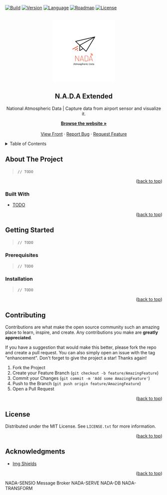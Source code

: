 <div id="top"></div>

[![Build][build-shield]][build-url]
[![Version][version-shield]][version-url]
[![Language][language-shield]][language-url]
[![Roadmap][roadmap-shield]][roadmap-url]
[![License][license-shield]][license-url]

<br />
<div align="center">
<a href="https://imt-atlantique-fil-2020-2023.github.io/NADA-webapp/">
<img src="https://github.com/IMT-Atlantique-FIL-2020-2023/NADA-webapp/blob/main/src/assets/NADA.svg" alt="Logo" width="200" height="200">
</a>

<h2 align="center">N.A.D.A Extended</h2>

<p align="center">National Atmospheric Data | Capture data from airport sensor and visualize it.</p>
<p align="center">
<a href="https://imt-atlantique-fil-2020-2023.github.io/NADA-webapp/">
<strong>Browse the website »</strong>
</a>
<br />
<br />
<a href="https://github.com/IMT-Atlantique-FIL-2020-2023/NADA-webapp/">View Front</a>
·
<a href="https://github.com/IMT-Atlantique-FIL-2020-2023/NADA-extended/issues">Report Bug</a>
·
<a href="https://github.com/IMT-Atlantique-FIL-2020-2023/NADA-extended/issues">Request Feature</a>
</p>
</div>

<!-- TABLE OF CONTENTS -->

<details>
  <summary>Table of Contents</summary>
  <ol>
    <li>
      <a href="#about-the-project">About The Project</a>
      <ul>
        <li><a href="#built-with">Built With</a></li>
      </ul>
    </li>
    <li>
      <a href="#getting-started">Getting Started</a>
      <ul>
        <li><a href="#prerequisites">Prerequisites</a></li>
        <li><a href="#installation">Installation</a></li>
      </ul>
    </li>
    <li><a href="#contributing">Contributing</a></li>
    <li><a href="#license">License</a></li>
    <li><a href="#acknowledgments">Acknowledgments</a></li>
  </ol>
</details>

<!-- ABOUT THE PROJECT -->

## About The Project

> `// TODO`

<p align="right">(<a href="#top">back to top</a>)</p>

### Built With

- [TODO](...)

<p align="right">(<a href="#top">back to top</a>)</p>

<!-- GETTING STARTED -->

## Getting Started

> `// TODO`

### Prerequisites

> `// TODO`

### Installation

> `// TODO`

<p align="right">(<a href="#top">back to top</a>)</p>

<!-- CONTRIBUTING -->

## Contributing

Contributions are what make the open source community such an amazing place to learn, inspire, and create. Any contributions you make are **greatly appreciated**.

If you have a suggestion that would make this better, please fork the repo and create a pull request. You can also simply open an issue with the tag "enhancement".
Don't forget to give the project a star! Thanks again!

1. Fork the Project
2. Create your Feature Branch (`git checkout -b feature/AmazingFeature`)
3. Commit your Changes (`git commit -m 'Add some AmazingFeature'`)
4. Push to the Branch (`git push origin feature/AmazingFeature`)
5. Open a Pull Request

<p align="right">(<a href="#top">back to top</a>)</p>

<!-- LICENSE -->

## License

Distributed under the MIT License. See `LICENSE.txt` for more information.

<p align="right">(<a href="#top">back to top</a>)</p>

<!-- ACKNOWLEDGMENTS -->

## Acknowledgments

- [Img Shields](https://shields.io)

<p align="right">(<a href="#top">back to top</a>)</p>

[build-shield]: https://img.shields.io/github/workflow/status/IMT-Atlantique-FIL-2020-2023/NADA-webapp/Build%20Vue/main?style=flat-square
[build-url]: https://github.com/IMT-Atlantique-FIL-2020-2023/NADA-webapp/blob/main/.github/workflows/main.yml
[version-shield]: https://img.shields.io/github/go-mod/go-version/IMT-Atlantique-FIL-2020-2023/NADA-extended?style=flat-square&color=orange
[version-url]: https://github.com/IMT-Atlantique-FIL-2020-2023/NADA-extended/blob/main/mod.go
[language-shield]: https://img.shields.io/github/languages/top/IMT-Atlantique-FIL-2020-2023/NADA-extended?style=flat-square
[language-url]: https://github.com/IMT-Atlantique-FIL-2020-2023/NADA-extended/search?l=vue
[roadmap-shield]: https://img.shields.io/badge/roadmap-available-brightgreen?style=flat-square
[roadmap-url]: https://github.com/orgs/IMT-Atlantique-FIL-2020-2023/projects/1
[license-shield]: https://img.shields.io/github/license/IMT-Atlantique-FIL-2020-2023/NADA-extended?style=flat-square
[license-url]: https://github.com/IMT-Atlantique-FIL-2020-2023/NADA-extended/blob/main/LICENSE/
[logo]: src/assets/logo.png


NADA-SENSIO
Message Broker
NADA-SERVE
NADA-DB
NADA-TRANSFORM

